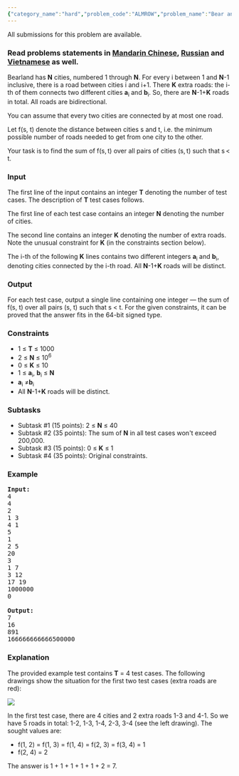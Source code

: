 ```yaml
---
{"category_name":"hard","problem_code":"ALMROW","problem_name":"Bear and Almost Row","languages_supported":{"0":"ADA","1":"ASM","2":"BASH","3":"BF","4":"C","5":"C99 strict","6":"CAML","7":"CLOJ","8":"CLPS","9":"CPP 4.3.2","10":"CPP 4.9.2","11":"CPP14","12":"CS2","13":"D","14":"ERL","15":"FORT","16":"FS","17":"GO","18":"HASK","19":"ICK","20":"ICON","21":"JAVA","22":"JS","23":"LISP clisp","24":"LISP sbcl","25":"LUA","26":"NEM","27":"NICE","28":"NODEJS","29":"PAS fpc","30":"PAS gpc","31":"PERL","32":"PERL6","33":"PHP","34":"PIKE","35":"PRLG","36":"PYPY","37":"PYTH","38":"PYTH 3.4","39":"RUBY","40":"SCALA","41":"SCM chicken","42":"SCM guile","43":"SCM qobi","44":"ST","45":"TCL","46":"TEXT","47":"WSPC"},"max_timelimit":"2.5 - 7","source_sizelimit":50000,"problem_author":"errichto","problem_tester":"kingofnumbers","date_added":"24-03-2017","tags":{"0":"errichto","1":"floyd","2":"hard","3":"ltime46","4":"shortest"},"time":{"view_start_date":1490461200,"submit_start_date":1490461200,"visible_start_date":1490461200,"end_date":1735669800},"layout":"problem"}
---
```

<span class="solution-visible-txt">All submissions for this problem are available.</span><h3> Read problems statements in <a target="_blank" href="http://www.codechef.com/download/translated/LTIME46/mandarin/ALMROW.pdf">Mandarin Chinese</a>, <a target="_blank" href="http://www.codechef.com/download/translated/LTIME46/russian/ALMROW.pdf">Russian</a> and <a target="_blank" href="http://www.codechef.com/download/translated/LTIME46/vietnamese/ALMROW.pdf">Vietnamese</a> as well.</h3>


<p>Bearland has <b>N</b> cities, numbered 1 through <b>N</b>.
For every i between 1 and <b>N</b>-1 inclusive, there is a road between cities i and i+1.
There <b>K</b> extra roads: the i-th of them connects two different cities <b>a</b><sub>i</sub> and <b>b</b><sub>i</sub>.
So, there are <b>N</b>-1+<b>K</b> roads in total.
All roads are bidirectional.</p>

<p>You can assume that every two cities are connected by at most one road.</p>

<p>Let f(s, t) denote the distance between cities s and t, i.e. the minimum possible number of roads needed to get from one city to the other.</p>

<p>Your task is to find the sum of f(s, t) over all pairs of cities (s, t) such that s < t.</p>





<h3>Input</h3>

<p>The first line of the input contains an integer <b>T</b> denoting the number of test cases. The description of <b>T</b> test cases follows.</p>

<p>
The first line of each test case contains an integer <b>N</b> denoting the number of cities.
</p>

<p>
The second line contains an integer <b>K</b> denoting the number of extra roads.
Note the unusual constraint for <b>K</b> (in the constraints section below).
</p>

<p>The i-th of the following <b>K</b> lines contains two different integers <b>a</b><sub>i</sub> and <b>b</b><sub>i</sub>, denoting cities connected by the i-th road.
All <b>N</b>-1+<b>K</b> roads will be distinct.</p>


<h3>Output</h3>
<p>For each test case, output a single line containing one integer — the sum of f(s, t) over all pairs (s, t) such that s < t.
For the given constraints, it can be proved that the answer fits in the 64-bit signed type.</p>


<h3>Constraints</h3>

<ul>
<li>1 ≤ <b>T</b> ≤ 1000</li>
<li>2 ≤ <b>N</b> ≤ 10<sup>6</sup></li>
<li>0 ≤ <b>K</b> ≤ 10</li>
<li>1 ≤ <b>a</b><sub>i</sub>, <b>b</b><sub>i</sub> ≤ <b>N</b></li>
<li><b>a</b><sub>i</sub> ≠<b>b</b><sub>i</sub></li>
<li>All <b>N</b>-1+<b>K</b> roads will be distinct.</li>
</ul>

<h3>Subtasks</h3>
<ul>
<li>Subtask #1 (15 points): 2 ≤ <b>N</b> ≤ 40</li>
<li>Subtask #2 (35 points): The sum of <b>N</b> in all test cases won't exceed 200,000.</li>
<li>Subtask #3 (15 points): 0 ≤ <b>K</b> ≤ 1</li>
<li>Subtask #4 (35 points): Original constraints.</li>
</ul>




<h3>Example</h3>

<pre><b>Input:</b>
4
4
2
1 3
4 1
5
1
2 5
20
3
1 7
3 12
17 19
1000000
0

<b>Output:</b>
7
16
891
166666666666500000
</pre>



<h3>Explanation</h3>

<p>The provided example test contains <b>T</b> = 4 test cases.
The following drawings show the situation for the first two test cases (extra roads are red):</p>

<p><img src="https://codechef_shared.s3.amazonaws.com/uploads/2017/03/LTIME46/ALMROW.png" /></p>

<p>In the first test case, there are 4 cities and 2 extra roads 1-3 and 4-1.
So we have 5 roads in total: 1-2, 1-3, 1-4, 2-3, 3-4 (see the left drawing).
The sought values are:</p>

<ul>
<li>f(1, 2) = f(1, 3) = f(1, 4) = f(2, 3) = f(3, 4) = 1</li>
<li>f(2, 4) = 2</li>
</ul>

<p>The answer is 1 + 1 + 1 + 1 + 1 + 2 = 7.</p>